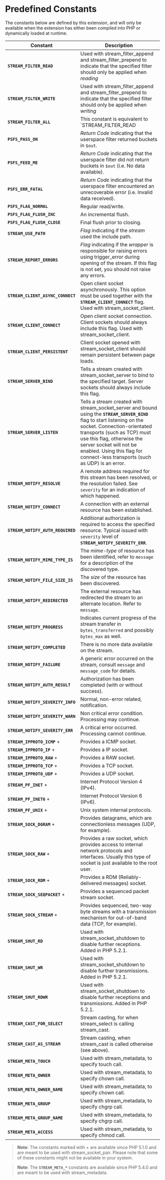 Predefined Constants
====================

The constants below are defined by this extension, and will only be
available when the extension has either been compiled into PHP or
dynamically loaded at runtime.

| Constant                          | Description                                                                                                                                                                                                                                                                                                                                                     |
|-----------------------------------|-----------------------------------------------------------------------------------------------------------------------------------------------------------------------------------------------------------------------------------------------------------------------------------------------------------------------------------------------------------------|
| **`STREAM_FILTER_READ`**          | Used with <span class="function">stream\_filter\_append</span> and <span class="function">stream\_filter\_prepend</span> to indicate that the specified filter should only be applied when *reading*                                                                                                                                                            |
| **`STREAM_FILTER_WRITE`**         | Used with <span class="function">stream\_filter\_append</span> and <span class="function">stream\_filter\_prepend</span> to indicate that the specified filter should only be applied when *writing*                                                                                                                                                            |
| **`STREAM_FILTER_ALL`**           | This constant is equivalent to `STREAM_FILTER_READ | STREAM_FILTER_WRITE`                                                                                                                                                                                                                                                                                       |
| **`PSFS_PASS_ON`**                | *Return Code* indicating that the userspace filter returned buckets in `$out`.                                                                                                                                                                                                                                                                                  |
| **`PSFS_FEED_ME`**                | *Return Code* indicating that the userspace filter did not return buckets in `$out` (i.e. No data available).                                                                                                                                                                                                                                                   |
| **`PSFS_ERR_FATAL`**              | *Return Code* indicating that the userspace filter encountered an unrecoverable error (i.e. Invalid data received).                                                                                                                                                                                                                                             |
| **`PSFS_FLAG_NORMAL`**            | Regular read/write.                                                                                                                                                                                                                                                                                                                                             |
| **`PSFS_FLAG_FLUSH_INC`**         | An incremental flush.                                                                                                                                                                                                                                                                                                                                           |
| **`PSFS_FLAG_FLUSH_CLOSE`**       | Final flush prior to closing.                                                                                                                                                                                                                                                                                                                                   |
| **`STREAM_USE_PATH`**             | *Flag* indicating if the *stream* used the include path.                                                                                                                                                                                                                                                                                                        |
| **`STREAM_REPORT_ERRORS`**        | *Flag* indicating if the *wrapper* is responsible for raising errors using <span class="function">trigger\_error</span> during opening of the stream. If this flag is not set, you should not raise any errors.                                                                                                                                                 |
| **`STREAM_CLIENT_ASYNC_CONNECT`** | Open client socket asynchronously. This option must be used together with the **`STREAM_CLIENT_CONNECT`** flag. Used with <span class="function">stream\_socket\_client</span>.                                                                                                                                                                                 |
| **`STREAM_CLIENT_CONNECT`**       | Open client socket connection. Client sockets should always include this flag. Used with <span class="function">stream\_socket\_client</span>.                                                                                                                                                                                                                  |
| **`STREAM_CLIENT_PERSISTENT`**    | Client socket opened with <span class="function">stream\_socket\_client</span> should remain persistent between page loads.                                                                                                                                                                                                                                     |
| **`STREAM_SERVER_BIND`**          | Tells a stream created with <span class="function">stream\_socket\_server</span> to bind to the specified target. Server sockets should always include this flag.                                                                                                                                                                                               |
| **`STREAM_SERVER_LISTEN`**        | Tells a stream created with <span class="function">stream\_socket\_server</span> and bound using the **`STREAM_SERVER_BIND`** flag to start listening on the socket. Connection-orientated transports (such as TCP) must use this flag, otherwise the server socket will not be enabled. Using this flag for connect-less transports (such as UDP) is an error. |
| **`STREAM_NOTIFY_RESOLVE`**       | A remote address required for this stream has been resolved, or the resolution failed. See `severity` for an indication of which happened.                                                                                                                                                                                                                      |
| **`STREAM_NOTIFY_CONNECT`**       | A connection with an external resource has been established.                                                                                                                                                                                                                                                                                                    |
| **`STREAM_NOTIFY_AUTH_REQUIRED`** | Additional authorization is required to access the specified resource. Typical issued with `severity` level of **`STREAM_NOTIFY_SEVERITY_ERR`**.                                                                                                                                                                                                                |
| **`STREAM_NOTIFY_MIME_TYPE_IS`**  | The *mime-type* of resource has been identified, refer to `message` for a description of the discovered type.                                                                                                                                                                                                                                                   |
| **`STREAM_NOTIFY_FILE_SIZE_IS`**  | The *size* of the resource has been discovered.                                                                                                                                                                                                                                                                                                                 |
| **`STREAM_NOTIFY_REDIRECTED`**    | The external resource has redirected the stream to an alternate location. Refer to `message`.                                                                                                                                                                                                                                                                   |
| **`STREAM_NOTIFY_PROGRESS`**      | Indicates current progress of the stream transfer in `bytes_transferred` and possibly `bytes_max` as well.                                                                                                                                                                                                                                                      |
| **`STREAM_NOTIFY_COMPLETED`**     | There is no more data available on the stream.                                                                                                                                                                                                                                                                                                                  |
| **`STREAM_NOTIFY_FAILURE`**       | A generic error occurred on the stream, consult `message` and `message_code` for details.                                                                                                                                                                                                                                                                       |
| **`STREAM_NOTIFY_AUTH_RESULT`**   | Authorization has been completed (with or without success).                                                                                                                                                                                                                                                                                                     |
| **`STREAM_NOTIFY_SEVERITY_INFO`** | Normal, non-error related, notification.                                                                                                                                                                                                                                                                                                                        |
| **`STREAM_NOTIFY_SEVERITY_WARN`** | Non critical error condition. Processing may continue.                                                                                                                                                                                                                                                                                                          |
| **`STREAM_NOTIFY_SEVERITY_ERR`**  | A critical error occurred. Processing cannot continue.                                                                                                                                                                                                                                                                                                          |
| **`STREAM_IPPROTO_ICMP`** +       | Provides a ICMP socket.                                                                                                                                                                                                                                                                                                                                         |
| **`STREAM_IPPROTO_IP`** +         | Provides a IP socket.                                                                                                                                                                                                                                                                                                                                           |
| **`STREAM_IPPROTO_RAW`** +        | Provides a RAW socket.                                                                                                                                                                                                                                                                                                                                          |
| **`STREAM_IPPROTO_TCP`** +        | Provides a TCP socket.                                                                                                                                                                                                                                                                                                                                          |
| **`STREAM_IPPROTO_UDP`** +        | Provides a UDP socket.                                                                                                                                                                                                                                                                                                                                          |
| **`STREAM_PF_INET`** +            | Internet Protocol Version 4 (IPv4).                                                                                                                                                                                                                                                                                                                             |
| **`STREAM_PF_INET6`** +           | Internet Protocol Version 6 (IPv6).                                                                                                                                                                                                                                                                                                                             |
| **`STREAM_PF_UNIX`** +            | Unix system internal protocols.                                                                                                                                                                                                                                                                                                                                 |
| **`STREAM_SOCK_DGRAM`** +         | Provides datagrams, which are connectionless messages (UDP, for example).                                                                                                                                                                                                                                                                                       |
| **`STREAM_SOCK_RAW`** +           | Provides a raw socket, which provides access to internal network protocols and interfaces. Usually this type of socket is just available to the root user.                                                                                                                                                                                                      |
| **`STREAM_SOCK_RDM`** +           | Provides a RDM (Reliably-delivered messages) socket.                                                                                                                                                                                                                                                                                                            |
| **`STREAM_SOCK_SEQPACKET`** +     | Provides a sequenced packet stream socket.                                                                                                                                                                                                                                                                                                                      |
| **`STREAM_SOCK_STREAM`** +        | Provides sequenced, two-way byte streams with a transmission mechanism for out-of-band data (TCP, for example).                                                                                                                                                                                                                                                 |
| **`STREAM_SHUT_RD`**              | Used with <span class="function">stream\_socket\_shutdown</span> to disable further receptions. Added in PHP 5.2.1.                                                                                                                                                                                                                                             |
| **`STREAM_SHUT_WR`**              | Used with <span class="function">stream\_socket\_shutdown</span> to disable further transmissions. Added in PHP 5.2.1.                                                                                                                                                                                                                                          |
| **`STREAM_SHUT_RDWR`**            | Used with <span class="function">stream\_socket\_shutdown</span> to disable further receptions and transmissions. Added in PHP 5.2.1.                                                                                                                                                                                                                           |
| **`STREAM_CAST_FOR_SELECT`**      | Stream casting, for when <span class="function">stream\_select</span> is calling <span class="function">stream\_cast</span>.                                                                                                                                                                                                                                    |
| **`STREAM_CAST_AS_STREAM`**       | Stream casting, when <span class="function">stream\_cast</span> is called otherwise (see above).                                                                                                                                                                                                                                                                |
| **`STREAM_META_TOUCH`**           | Used with <span class="function">stream\_metadata</span>, to specify <span class="function">touch</span> call.                                                                                                                                                                                                                                                  |
| **`STREAM_META_OWNER`**           | Used with <span class="function">stream\_metadata</span>, to specify <span class="function">chown</span> call.                                                                                                                                                                                                                                                  |
| **`STREAM_META_OWNER_NAME`**      | Used with <span class="function">stream\_metadata</span>, to specify <span class="function">chown</span> call.                                                                                                                                                                                                                                                  |
| **`STREAM_META_GROUP`**           | Used with <span class="function">stream\_metadata</span>, to specify <span class="function">chgrp</span> call.                                                                                                                                                                                                                                                  |
| **`STREAM_META_GROUP_NAME`**      | Used with <span class="function">stream\_metadata</span>, to specify <span class="function">chgrp</span> call.                                                                                                                                                                                                                                                  |
| **`STREAM_META_ACCESS`**          | Used with <span class="function">stream\_metadata</span>, to specify <span class="function">chmod</span> call.                                                                                                                                                                                                                                                  |

> **Note**: <span class="simpara"> The constants marked with *+* are
> available since PHP 5.1.0 and are meant to be used with <span
> class="function">stream\_socket\_pair</span>. Please note that some of
> these constants might not be available in your system. </span>

> **Note**: <span class="simpara"> The **`STREAM_META_*`** constants are
> available since PHP 5.4.0 and are meant to be used with <span
> class="function">stream\_metadata</span>. </span>
